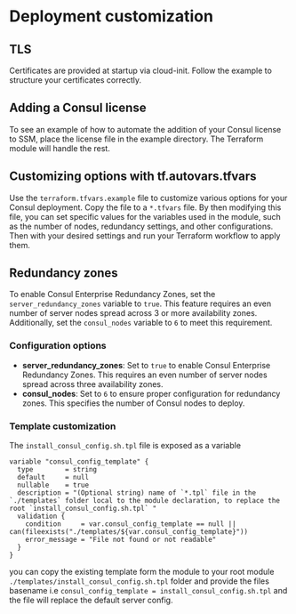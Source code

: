 
# Deployment customization

## TLS

Certificates are provided at startup via cloud-init. Follow the example to structure your certificates correctly.

## Adding a Consul license

To see an example of how to automate the addition of your Consul license to SSM, place the license file in the example directory. The Terraform module will handle the rest.

## Customizing options with tf.autovars.tfvars

Use the `terraform.tfvars.example` file to customize various options for your Consul deployment. Copy the file to a `*.tfvars` file. By then modifying this file, you can set specific values for the variables used in the module, such as the number of nodes, redundancy settings, and other configurations.  Then with your desired settings and run your Terraform workflow to apply them.

## Redundancy zones

To enable Consul Enterprise Redundancy Zones, set the `server_redundancy_zones` variable to `true`. This feature requires an even number of server nodes spread across 3 or more availability zones. Additionally, set the `consul_nodes` variable to `6` to meet this requirement.

### Configuration options

- **server_redundancy_zones**: Set to `true` to enable Consul Enterprise Redundancy Zones. This requires an even number of server nodes spread across three availability zones.
- **consul_nodes**: Set to `6` to ensure proper configuration for redundancy zones. This specifies the number of Consul nodes to deploy.


### Template customization

The `install_consul_config.sh.tpl` file is exposed as a variable

```hcl
variable "consul_config_template" {
  type        = string
  default     = null
  nullable    = true
  description = "(Optional string) name of `*.tpl` file in the `./templates` folder local to the module declaration, to replace the root `install_consul_config.sh.tpl` "
  validation {
    condition     = var.consul_config_template == null || can(fileexists("./templates/${var.consul_config_template}"))
    error_message = "File not found or not readable"
  }
}
```

you can copy the existing template form the module to your root module `./templates/install_consul_config.sh.tpl` folder and provide the files basename i.e `consul_config_template = install_consul_config.sh.tpl` and the file will replace the default server config.
